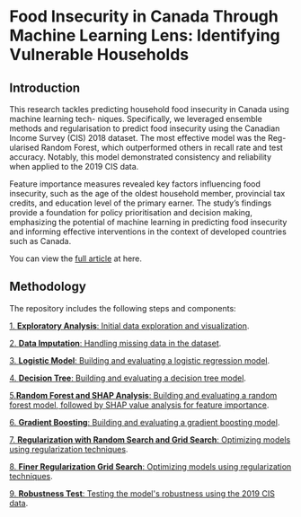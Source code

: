 # Food Insecurity in Canada Through Machine Learning Lens: Identifying Vulnerable Households

## Introduction

This research tackles predicting household food insecurity in Canada using machine learning tech- niques. Specifically, we leveraged ensemble methods and regularisation to predict food insecurity using the Canadian Income Survey (CIS) 2018 dataset. The most effective model was the Reg- ularised Random Forest, which outperformed others in recall rate and test accuracy. Notably, this model demonstrated consistency and reliability when applied to the 2019 CIS data. 

Feature importance measures revealed key factors influencing food insecurity, such as the age of the oldest household member, provincial tax credits, and education level of the primary earner. The study’s findings provide a foundation for policy prioritisation and decision making, emphasizing the potential of machine learning in predicting food insecurity and informing effective interventions in the context of developed countries such as Canada.

You can view the [full article](https://github.com/klopferhuang/Food-Insecurity-in-Canada-Through-Machine-Learning-Lens-Identifying-Vulnerable-Households/blob/main/Predictive%20Modeling%20of%20Food%20Insecurity%20Severity%20in%20Canadian%20Households.ipynb) at here.

## Methodology
The repository includes the following steps and components:

[1. **Exploratory Analysis**: Initial data exploration and visualization](https://github.com/klopferhuang/Food-Insecurity-in-Canada-Through-Machine-Learning-Lens-Identifying-Vulnerable-Households/blob/main/Explanatory%20Analysis.ipynb).

[2. **Data Imputation**: Handling missing data in the dataset](https://github.com/klopferhuang/Food-Insecurity-in-Canada-Through-Machine-Learning-Lens-Identifying-Vulnerable-Households/blob/main/Imputing%20Data.ipynb).

[3. **Logistic Model**: Building and evaluating a logistic regression model](https://github.com/klopferhuang/Food-Insecurity-in-Canada-Through-Machine-Learning-Lens-Identifying-Vulnerable-Households/blob/main/binary_logistic_imputed.ipynb).

[4. **Decision Tree**: Building and evaluating a decision tree model](binary_decision_tree.ipynb).

[5.**Random Forest and SHAP Analysis**: Building and evaluating a random forest model, followed by SHAP value analysis for feature importance](SHAP_RandomForest.ipynb).

[6. **Gradient Boosting**: Building and evaluating a gradient boosting model](gradient_boosting_imputed.ipynb).

[7. **Regularization with Random Search and Grid Search**: Optimizing models using regularization techniques](RandomForest-Regularization-RandomizedSearchCV.ipynb).

[8. **Finer Regularization Grid Search**: Optimizing models using regularization techniques](RandomForest_GridSearch.ipynb).

[9. **Robustness Test**: Testing the model's robustness using the 2019 CIS data](RobustnessTest.ipynb).

